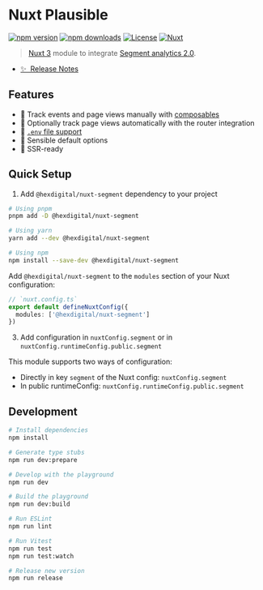<!--
Get your module up and running quickly.

Find and replace all on all files (CMD+SHIFT+F):
- Name: My Module
- Package name: my-module
- Description: My new Nuxt module
-->

# Nuxt Plausible


[![npm version][npm-version-src]][npm-version-href]
[![npm downloads][npm-downloads-src]][npm-downloads-href]
[![License][license-src]][license-href]
[![Nuxt][nuxt-src]][nuxt-href]

> [Nuxt 3](https://nuxt.com) module to integrate [Segment analytics 2.0](https://github.com/segmentio/analytics-next/tree/master/packages/browser#readme).

- [✨ &nbsp;Release Notes](/CHANGELOG.md)
<!-- - [🏀 Online playground](https://stackblitz.com/github/your-org/my-module?file=playground%2Fapp.vue) -->
<!-- - [📖 &nbsp;Documentation](https://example.com) -->

## Features

- 📯 Track events and page views manually with [composables](#composables)
- 📯 Optionally track page views automatically with the router integration
- 📂 [`.env` file support](#configuration)
- 🧺 Sensible default options
- 🦾 SSR-ready

## Quick Setup

1. Add `@hexdigital/nuxt-segment` dependency to your project

```bash
# Using pnpm
pnpm add -D @hexdigital/nuxt-segment

# Using yarn
yarn add --dev @hexdigital/nuxt-segment

# Using npm
npm install --save-dev @hexdigital/nuxt-segment
```

Add `@hexdigital/nuxt-segment` to the `modules` section of your Nuxt configuration:

```ts
// `nuxt.config.ts`
export default defineNuxtConfig({
  modules: ['@hexdigital/nuxt-segment']
})
```

3. Add configuration in `nuxtConfig.segment` or in `nuxtConfig.runtimeConfig.public.segment`

This module supports two ways of configuration:
- Directly in key `segment` of the Nuxt config: `nuxtConfig.segment`
- In public runtimeConfig: `nuxtConfig.runtimeConfig.public.segment`

## Development

```bash
# Install dependencies
npm install

# Generate type stubs
npm run dev:prepare

# Develop with the playground
npm run dev

# Build the playground
npm run dev:build

# Run ESLint
npm run lint

# Run Vitest
npm run test
npm run test:watch

# Release new version
npm run release
```

<!-- Badges -->
[npm-version-src]: https://img.shields.io/npm/v/my-module/latest.svg?style=flat&colorA=18181B&colorB=28CF8D
[npm-version-href]: https://npmjs.com/package/my-module

[npm-downloads-src]: https://img.shields.io/npm/dm/my-module.svg?style=flat&colorA=18181B&colorB=28CF8D
[npm-downloads-href]: https://npmjs.com/package/my-module

[license-src]: https://img.shields.io/npm/l/my-module.svg?style=flat&colorA=18181B&colorB=28CF8D
[license-href]: https://npmjs.com/package/my-module

[nuxt-src]: https://img.shields.io/badge/Nuxt-18181B?logo=nuxt.js
[nuxt-href]: https://nuxt.com
